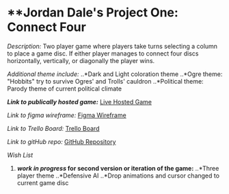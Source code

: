 # **Jordan Dale's Project One: Connect Four

*Description:*
Two player game where players take turns selecting a column to place a game disc. If either player manages to connect four discs horizontally, vertically, or diagonally the player wins.

*Additional theme include:*
..*Dark and Light coloration theme
..*Ogre theme: "Hobbits" try to survive Ogres' and Trolls' cauldron
..*Political theme: Parody theme of current political climate

**_Link to publically hosted game:_**
[Live Hosted Game](https://lucid-sammet-b3bfd5.netlify.com/)

*Link to figma wireframe:*
[Figma Wireframe](https://www.figma.com/file/Eg82KvuL6RD35e8fIQ9NBnx4/Jordan's-Connect-Four-Figma?node-id=0%3A1)

*Link to Trello Board:*
[Trello Board](https://trello.com/b/8qZgT6tO/jordans-connect-four-trello-board)

*Link to gitHub repo:*
[GitHub Repository](https://github.com/Jdale28/connectFour)

*Wish List* 
1. **_work in progress_ for second version or iteration of the game:**
..*Three player theme
..*Defensive AI
..*Drop animations and cursor changed to current game disc
